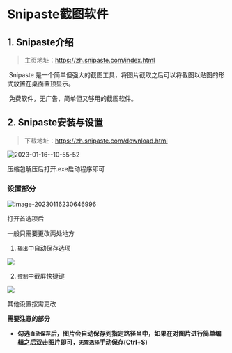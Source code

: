 # Snipaste截图软件

## 1. Snipaste介绍

> 主页地址：https://zh.snipaste.com/index.html

​	Snipaste 是一个简单但强大的截图工具，将图片截取之后可以将截图以贴图的形式放置在桌面置顶显示。

​	免费软件，无广告，简单但又够用的截图软件。

## 2. Snipaste安装与设置

> 下载地址：https://zh.snipaste.com/download.html

![2023-01-16--10-55-52](https://lewyngnotebookimage.oss-cn-shenzhen.aliyuncs.com/img/img_notebook/2023-01-16--10-55-52.gif)

压缩包解压后打开.exe启动程序即可



### 设置部分

![image-20230116230646996](https://lewyngnotebookimage.oss-cn-shenzhen.aliyuncs.com/img/img_notebook/image-20230116230646996.png)

打开首选项后

一般只需要更改两处地方

1. `输出`中自动保存选项

![](https://lewyngnotebookimage.oss-cn-shenzhen.aliyuncs.com/img/img_notebook/image-20230116230838993.png)

2. `控制`中截屏快捷键

![](https://lewyngnotebookimage.oss-cn-shenzhen.aliyuncs.com/img/img_notebook/image-20230116230945991.png)

其他设置按需更改



**需要注意的部分**

- **勾选`自动保存`后，图片会自动保存到指定路径当中，如果在对图片进行简单编辑之后双击图片即可，`无需选择`手动保存(Ctrl+S)**